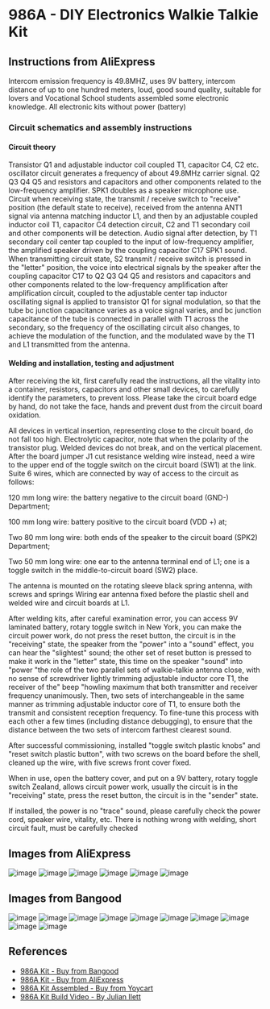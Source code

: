 
# 986A - DIY Electronics Walkie Talkie Kit

## Instructions from AliExpress

Intercom emission frequency is 49.8MHZ, uses 9V battery, intercom distance of up to one hundred meters, loud, good sound quality, suitable for lovers and Vocational School students assembled some electronic knowledge.
All electronic kits without power (battery)
   
### Circuit schematics and assembly instructions
 
#### Circuit theory
 
Transistor Q1 and adjustable inductor coil coupled T1, capacitor C4, C2 etc. oscillator circuit generates a frequency of about 49.8MHz carrier signal. Q2 Q3 Q4 Q5 and resistors and capacitors and other components related to the low-frequency amplifier. SPK1 doubles as a speaker microphone use. Circuit when receiving state, the transmit / receive switch to "receive" position (the default state to receive), received from the antenna ANT1 signal via antenna matching inductor L1, and then by an adjustable coupled inductor coil T1, capacitor C4 detection circuit, C2 and T1 secondary coil and other components will be detection. Audio signal after detection, by T1 secondary coil center tap coupled to the input of low-frequency amplifier, the amplified speaker driven by the coupling capacitor C17 SPK1 sound. When transmitting circuit state, S2 transmit / receive switch is pressed in the "letter" position, the voice into electrical signals by the speaker after the coupling capacitor C17 to Q2 Q3 Q4 Q5 and resistors and capacitors and other components related to the low-frequency amplification after amplification circuit, coupled to the adjustable center tap inductor oscillating signal is applied to transistor Q1 for signal modulation, so that the tube bc junction capacitance varies as a voice signal varies, and bc junction capacitance of the tube is connected in parallel with T1 across the secondary, so the frequency of the oscillating circuit also changes, to achieve the modulation of the function, and the modulated wave by the T1 and L1 transmitted from the antenna. 
 
#### Welding and installation, testing and adjustment
 
After receiving the kit, first carefully read the instructions, all the vitality into a container, resistors, capacitors and other small devices, to carefully identify the parameters, to prevent loss. Please take the circuit board edge by hand, do not take the face, hands and prevent dust from the circuit board oxidation.
 
All devices in vertical insertion, representing close to the circuit board, do not fall too high. Electrolytic capacitor, note that when the polarity of the transistor plug. Welded devices do not break, and on the vertical placement. After the board jumper J1 cut resistance welding wire instead, need a wire to the upper end of the toggle switch on the circuit board (SW1) at the link. Suite 6 wires, which are connected by way of access to the circuit as follows:
 
120 mm long wire: the battery negative to the circuit board (GND-) Department;
 
100 mm long wire: battery positive to the circuit board (VDD +) at;
 
Two 80 mm long wire: both ends of the speaker to the circuit board (SPK2) Department;
 
Two 50 mm long wire: one ear to the antenna terminal end of L1; one is a toggle switch in the middle-to-circuit board (SW2) place.
 
The antenna is mounted on the rotating sleeve black spring antenna, with screws and springs Wiring ear antenna fixed before the plastic shell and welded wire and circuit boards at L1.
 
After welding kits, after careful examination error, you can access 9V laminated battery, rotary toggle switch in New York, you can make the circuit power work, do not press the reset button, the circuit is in the "receiving" state, the speaker from the "power" into a "sound" effect, you can hear the "slightest" sound; the other set of reset button is pressed to make it work in the "letter" state, this time on the speaker "sound" into "power "the role of the two parallel sets of walkie-talkie antenna close, with no sense of screwdriver lightly trimming adjustable inductor core T1, the receiver of the" beep "howling maximum that both transmitter and receiver frequency unanimously. Then, two sets of interchangeable in the same manner as trimming adjustable inductor core of T1, to ensure both the transmit and consistent reception frequency. To fine-tune this process with each other a few times (including distance debugging), to ensure that the distance between the two sets of intercom farthest clearest sound.
 
After successful commissioning, installed "toggle switch plastic knobs" and "reset switch plastic button", with two screws on the board before the shell, cleaned up the wire, with five screws front cover fixed.
 
When in use, open the battery cover, and put on a 9V battery, rotary toggle switch Zealand, allows circuit power work, usually the circuit is in the "receiving" state, press the reset button, the circuit is in the "sender" state.
 
If installed, the power is no "trace" sound, please carefully check the power cord, speaker wire, vitality, etc. There is nothing wrong with welding, short circuit fault, must be carefully checked

## Images from AliExpress

![image](./images/aliexpress/HTB1bdJWHXXXXXaIaXXXq6xXFXXXJ.jpg)
![image](./images/aliexpress/HTB1Ltp3HXXXXXaeXFXXq6xXFXXXk.jpg)
![image](./images/aliexpress/HTB1_ONZHXXXXXaKXVXXq6xXFXXX0.jpg)
![image](./images/aliexpress/HTB13KF2HXXXXXbWXFXXq6xXFXXXI.jpg)
![image](./images/aliexpress/HTB1H446HXXXXXa5XXXXq6xXFXXXK.jpg)
![image](./images/aliexpress/HTB1u9h3HXXXXXXhXFXXq6xXFXXXt.jpg)

## Images from Bangood

![image](./images/bangood/032dc138-857f-4503-9342-8ea6f6e362af.JPG.webp)
![image](./images/bangood/140593b2-1ce4-47f2-811a-516e2f2823b1.JPG.webp)
![image](./images/bangood/1a9fcf08-8c25-410b-8bc4-71c6419440ce.JPG.webp)
![image](./images/bangood/415a3103-f211-487a-b3f2-1a24aaa5fd54.JPG.webp)
![image](./images/bangood/759d9b99-fde6-497c-9c1e-bf2d0b859733.JPG.webp)
![image](./images/bangood/988e8618-0ce9-4b78-addf-cd0cc61f52ac.JPG.webp)
![image](./images/bangood/a9f3a628-7f82-404c-a4f0-e35ee8d003c2.JPG.webp)
![image](./images/bangood/dda011c4-8153-4b97-bddb-6b6493ab1011.JPG.webp)
![image](./images/bangood/eaf9f443-2039-4441-878e-131485f4ae91.JPG.webp)
![image](./images/bangood/ff108e69-7f06-43e3-b18e-dda55dc20853.JPG.webp)

## References

* [986A Kit - Buy from Bangood](https://usa.banggood.com/DIY-Electronic-Walkie-talkie-Production-Kit-Starter-Kits-Welding-Experiment-Training-Kit-p-1425012.html)
* [986A Kit - Buy from AliExpress](https://www.aliexpress.us/item/2251832083509560.html)
* [986A Kit Assembled - Buy from Yoycart](https://www.yoycart.com/Product/38963939598/)
* [986A Kit Build Video - By Julian Ilett](https://www.youtube.com/playlist?list=PLjzGSu1yGFjVw27NNjBR_pjBV0vUG9Ndu)
